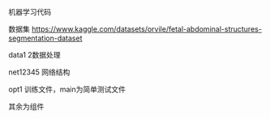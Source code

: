 机器学习代码

数据集 https://www.kaggle.com/datasets/orvile/fetal-abdominal-structures-segmentation-dataset

data1 2数据处理

net12345 网络结构

opt1 训练文件，main为简单测试文件

其余为组件

